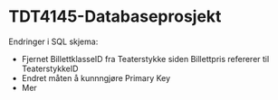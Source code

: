 # TDT4145-Databaseprosjekt

Endringer i SQL skjema:
- Fjernet BillettklasseID fra Teaterstykke siden Billettpris refererer til TeaterstykkeID
- Endret måten å kunnngjøre Primary Key
- Mer